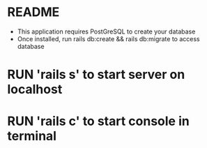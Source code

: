 # README

* This application requires PostGreSQL to create your database
* Once installed, run rails db:create && rails db:migrate to access database

# RUN 'rails s' to start server on localhost
# RUN 'rails c' to start console in terminal
